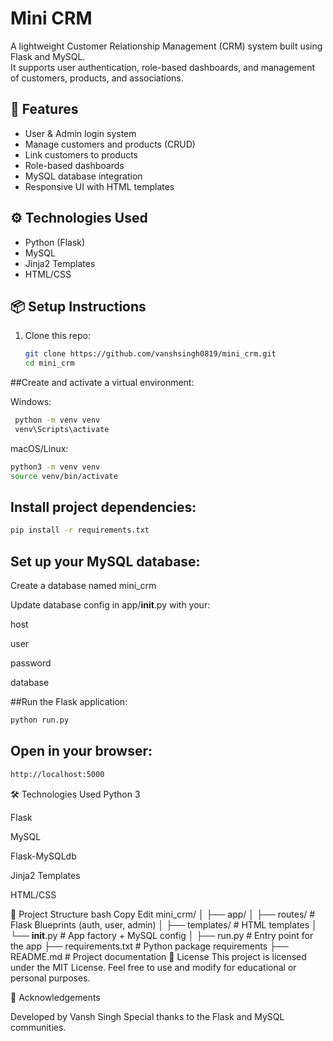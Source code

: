 # Mini CRM

A lightweight Customer Relationship Management (CRM) system built using Flask and MySQL.  
It supports user authentication, role-based dashboards, and management of customers, products, and associations.

## 🚀 Features
- User & Admin login system
- Manage customers and products (CRUD)
- Link customers to products
- Role-based dashboards
- MySQL database integration
- Responsive UI with HTML templates

## ⚙️ Technologies Used
- Python (Flask)
- MySQL
- Jinja2 Templates
- HTML/CSS

## 📦 Setup Instructions
1. Clone this repo:
   ```bash
   git clone https://github.com/vanshsingh0819/mini_crm.git
   cd mini_crm

##Create and activate a virtual environment:

Windows:

 ```bash
  python -m venv venv
  venv\Scripts\activate
```
macOS/Linux:

```bash
python3 -m venv venv
source venv/bin/activate
```


## Install project dependencies:

```bash
pip install -r requirements.txt
```

## Set up your MySQL database:

Create a database named mini_crm

Update database config in app/__init__.py with your:

host

user

password

database


##Run the Flask application:

```bash
python run.py
```

## Open in your browser:

```bash
http://localhost:5000
```

🛠 Technologies Used
Python 3

Flask

MySQL

Flask-MySQLdb

Jinja2 Templates

HTML/CSS

📁 Project Structure
bash
Copy
Edit
mini_crm/
│
├── app/
│   ├── routes/               # Flask Blueprints (auth, user, admin)
│   ├── templates/            # HTML templates
│   └── __init__.py           # App factory + MySQL config
│
├── run.py                    # Entry point for the app
├── requirements.txt          # Python package requirements
├── README.md                 # Project documentation
🧾 License
This project is licensed under the MIT License.
Feel free to use and modify for educational or personal purposes.

🙌 Acknowledgements

Developed by Vansh Singh
Special thanks to the Flask and MySQL communities.


